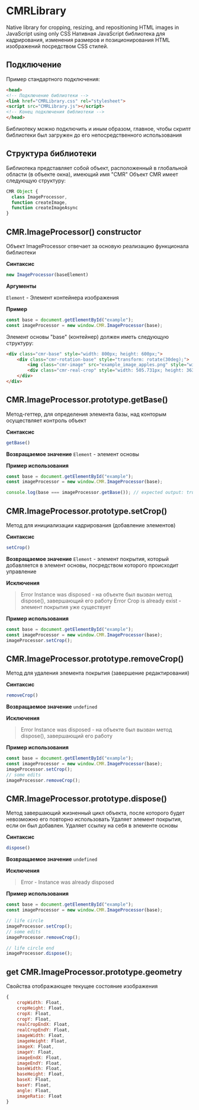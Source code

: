 # CMRLibrary
Native library for cropping, resizing, and repositioning HTML images in JavaScript using only CSS
Нативная JavaScript библиотека для кадрирования, изменения размеров и позиционирования HTML изображений посредством CSS стилей.

## Подключение
Пример стандартного подключения:
```html
<head>
<!-- Подключение библиотеки -->
<link href="CMRLibrary.css" rel="stylesheet">
<script src="CMRLibrary.js"></script>
<!-- Конец подключения библиотеки -->
</head>
```
Библиотеку можно подключить и иным образом, главное, чтобы скрипт библиотеки был загружен до его непосредственного использования

## Структура библиотеки
Библиотека представляет собой объект, расположенный в глобальной области (в объекте окна), имеющий имя "CMR"
Объект CMR имеет следующую структуру:
```js
CMR Object {
  class ImageProcessor,
  function createImage,
  function createImageAsync
}
```

## CMR.ImageProcessor() constructor
Объект ImageProcessor отвечает за основую реализацию функционала библиотеки

**Синтаксис**
```js
new ImageProcessor(baseElement)
```

**Аргументы**

`Element` - Элемент контейнера изображения

**Пример**
```js
const base = document.getElementById("example");
const imageProcessor = new window.CMR.ImageProcessor(base);
```
Элемент основы "base" (контейнер) должен иметь следующую структуру:
```html
<div class="cmr-base" style="width: 800px; height: 600px;">
    <div class="cmr-rotation-base" style="transform: rotate(30deg);">
        <img class="cmr-image" src="example_image_apples.png" style="width: 600px; height: 450px; left: 110px; top: 70px;">
        <div class="cmr-real-crop" style="width: 505.731px; height: 363.512px; top: 120.488px; left: 156.269px;"></div>
    </div>
</div>
```

## CMR.ImageProcessor.prototype.getBase()
Метод-геттер, для определения элемента базы, над конторым осуществляет контроль объект

**Синтаксис**
```js
getBase()
```

**Возвращаемое значение**
`Element` - элемент основы

**Пример использования**
```js
const base = document.getElementById("example");
const imageProcessor = new window.CMR.ImageProcessor(base);

console.log(base === imageProcessor.getBase()); // expected output: true
```

## CMR.ImageProcessor.prototype.setCrop()
Метод для инициализации кадрирования (добавление элементов)

**Синтаксис**
```js
setCrop()
```

**Возвращаемое значение**
`Element` - элемент покрытия, который добавляется в элемент основы, посредством которого происходит управление

**Исключения**
> Error Instance was disposed - на объекте был вызван метод dispose(), завершающий его работу
> Error Crop is already exist - элемент покрытия уже существует

**Пример использования**
```js
const base = document.getElementById("example");
const imageProcessor = new window.CMR.ImageProcessor(base);
imageProcessor.setCrop();
```

## CMR.ImageProcessor.prototype.removeCrop()
Метод для удаления элемента покрытия (завершение редактирования)

**Синтаксис**
```js
removeCrop()
```

**Возвращаемое значение**
`undefined`

**Исключения**
> Error Instance was disposed - на объекте был вызван метод dispose(), завершающий его работу

**Пример использования**
```js
const base = document.getElementById("example");
const imageProcessor = new window.CMR.ImageProcessor(base);
imageProcessor.setCrop();
// some edits
imageProcessor.removeCrop();
```

## CMR.ImageProcessor.prototype.dispose()
Метод завершающий жизненный цикл объекта, после которого будет невозможно его повторно использовать
Удаляет элемент покрытия, если он был добавлен. Удаляет ссылку на себя в элементе основы

**Синтаксис**
```js
dispose()
```

**Возвращаемое значение**
`undefined`

**Исключения**
> Error - Instance was already disposed

**Пример использования**
```js
const base = document.getElementById("example");
const imageProcessor = new window.CMR.ImageProcessor(base);

// life circle
imageProcessor.setCrop();
// some edits
imageProcessor.removeCrop();

// life circle end
imageProcessor.dispose();
```

## get CMR.ImageProcessor.prototype.geometry
Свойства отображающее текущее состояние изображения
```js
{
    cropWidth: Float,
    cropHeight: Float,
    cropX: Float,
    cropY: Float,
    realCropEndX: Float,
    realCropEndY: Float,
    imageWidth: Float,
    imageHeight: Float,
    imageX: Float,
    imageY: Float,
    imageEndX: Float,
    imageEndY: Float,
    baseWidth: Float,
    baseHeight: Float,
    baseX: Float,
    baseY: Float,
    angle: Float,
    imageRatio: Float
}
```
